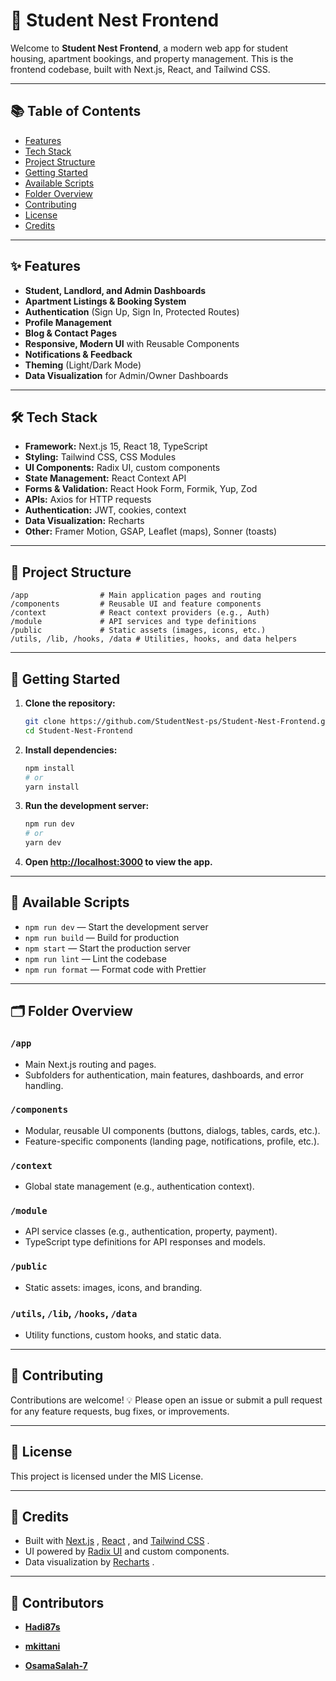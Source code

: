 # 🏡 Student Nest Frontend

Welcome to **Student Nest Frontend**, a modern web app for student housing, apartment bookings, and property management. This is the frontend codebase, built with Next.js, React, and Tailwind CSS.

---

## 📚 Table of Contents

- [ Features](#-features)
- [ Tech Stack](#%EF%B8%8F-tech-stack)
- [ Project Structure](#-project-structure)
- [ Getting Started](#-getting-started)
- [ Available Scripts](#-available-scripts)
- [ Folder Overview](#%EF%B8%8F-folder-overview)
- [ Contributing](#-contributing)
- [ License](#-license)
- [ Credits](#-credits)

---

## ✨ Features

-  **Student, Landlord, and Admin Dashboards**
-  **Apartment Listings & Booking System**
-  **Authentication** (Sign Up, Sign In, Protected Routes)
-  **Profile Management**
-  **Blog & Contact Pages**
-  **Responsive, Modern UI** with Reusable Components
-  **Notifications & Feedback**
-  **Theming** (Light/Dark Mode)
-  **Data Visualization** for Admin/Owner Dashboards

---

## 🛠️ Tech Stack

- **Framework:** Next.js 15, React 18, TypeScript
- **Styling:** Tailwind CSS, CSS Modules
- **UI Components:** Radix UI, custom components
- **State Management:** React Context API
- **Forms & Validation:** React Hook Form, Formik, Yup, Zod
- **APIs:** Axios for HTTP requests
- **Authentication:** JWT, cookies, context
- **Data Visualization:** Recharts
- **Other:** Framer Motion, GSAP, Leaflet (maps), Sonner (toasts)

---

## 📁 Project Structure

```
/app                # Main application pages and routing
/components         # Reusable UI and feature components
/context            # React context providers (e.g., Auth)
/module             # API services and type definitions
/public             # Static assets (images, icons, etc.)
/utils, /lib, /hooks, /data # Utilities, hooks, and data helpers
```

---

## 🚀 Getting Started

1. **Clone the repository:**
   ```bash
   git clone https://github.com/StudentNest-ps/Student-Nest-Frontend.git
   cd Student-Nest-Frontend
   ```

2. **Install dependencies:**
   ```bash
   npm install
   # or
   yarn install
   ```

3. **Run the development server:**
   ```bash
   npm run dev
   # or
   yarn dev
   ```

4. **Open [http://localhost:3000](http://localhost:3000) to view the app.**

---

## 📜 Available Scripts

- `npm run dev` — Start the development server 
- `npm run build` — Build for production 
- `npm start` — Start the production server 
- `npm run lint` — Lint the codebase 
- `npm run format` — Format code with Prettier 

---

## 🗂️ Folder Overview

### `/app`
- Main Next.js routing and pages.
- Subfolders for authentication, main features, dashboards, and error handling.

### `/components`
- Modular, reusable UI components (buttons, dialogs, tables, cards, etc.).
- Feature-specific components (landing page, notifications, profile, etc.).

### `/context`
- Global state management (e.g., authentication context).

### `/module`
- API service classes (e.g., authentication, property, payment).
- TypeScript type definitions for API responses and models.

### `/public`
- Static assets: images, icons, and branding.

### `/utils`, `/lib`, `/hooks`, `/data`
- Utility functions, custom hooks, and static data.

---

## 🤝 Contributing

Contributions are welcome! 💡 Please open an issue or submit a pull request for any feature requests, bug fixes, or improvements.

---

## 📝 License

This project is licensed under the MIS License.

---

## 🙌 Credits

- Built with [Next.js](https://nextjs.org/) , [React](https://react.dev/) , and [Tailwind CSS](https://tailwindcss.com/) .
- UI powered by [Radix UI](https://www.radix-ui.com/) and custom components.
- Data visualization by [Recharts](https://recharts.org/) .


---
## 👥 Contributors

- <a href="https://github.com/Hadi87s" target="_blank"></a> [**Hadi87s**](https://github.com/Hadi87s)

- <a href="https://github.com/mkittani" target="_blank"></a> [**mkittani**](https://github.com/mkittani)

- <a href="https://github.com/OsamaSalah-7" target="_blank"></a> [**OsamaSalah-7**](https://github.com/OsamaSalah-7)
